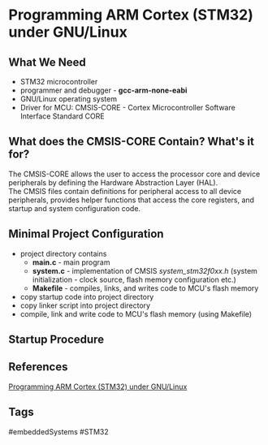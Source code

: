 # Programming ARM Cortex (STM32) under GNU/Linux 

## What We Need
* STM32 microcontroller
* programmer and debugger - **gcc-arm-none-eabi**
* GNU/Linux operating system
* Driver for MCU: CMSIS-CORE - Cortex Microcontroller Software Interface Standard CORE  

## What does the CMSIS-CORE Contain? What's it for?
The CMSIS-CORE allows the user to access the processor core and device peripherals by defining the Hardware Abstraction Layer (HAL).  
The CMSIS files contain definitions for peripheral access to all device peripherals, provides helper functions that access the core registers, and startup and system configuration code. 


## Minimal Project Configuration
* project directory contains
	* **main.c** - main program  
	* **system.c** - implementation of CMSIS *system_stm32f0xx.h* (system initialization - clock source, flash memory configuration etc.)  
	* **Makefile** - compiles, links, and writes code to MCU's flash memory  
* copy startup code into project directory  
* copy linker script into project directory  
* compile, link and write code to MCU's flash memory (using Makefile)

## Startup Procedure



## References
[Programming ARM Cortex (STM32) under GNU/Linux](https://blog.csdn.net/sharrring/article/details/80195804)  
 
## Tags
#embeddedSystems #STM32
